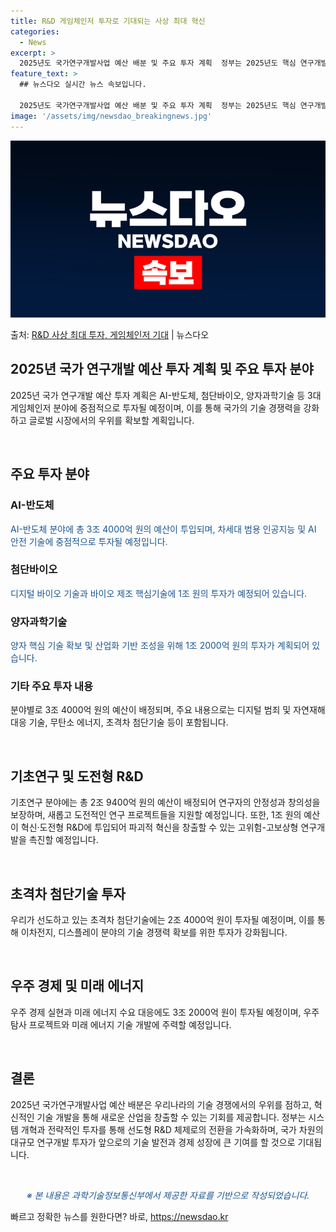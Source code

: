 ```yaml
---
title: R&D 게임체인저 투자로 기대되는 사상 최대 혁신
categories:
  - News
excerpt: >
  2025년도 국가연구개발사업 예산 배분 및 주요 투자 계획  정부는 2025년도 핵심 연구개발(R&D) 과제…
feature_text: >
  ## 뉴스다오 실시간 뉴스 속보입니다.

  2025년도 국가연구개발사업 예산 배분 및 주요 투자 계획  정부는 2025년도 핵심 연구개발(R&D) 과제…
image: '/assets/img/newsdao_breakingnews.jpg'
---
```


![뉴스다오 속보](/assets/img/newsdao_breakingnews.jpg)

<p>출처: <a href="https://newsdao.kr/4479" rel="dofollow">R&D 사상 최대 투자, 게임체인저 기대</a> | 뉴스다오</p>

<h2 data-ke-size="size26">2025년 국가 연구개발 예산 투자 계획 및 주요 투자 분야</h2>

2025년 국가 연구개발 예산 투자 계획은 AI-반도체, 첨단바이오, 양자과학기술 등 3대 게임체인저 분야에 중점적으로 투자될 예정이며, 이를 통해 국가의 기술 경쟁력을 강화하고 글로벌 시장에서의 우위를 확보할 계획입니다.

<p data-ke-size="size16">&nbsp;</p>

<h2 data-ke-size="size24">주요 투자 분야</h2>

<h3><b>AI-반도체</b></h3>
<span style="color: #1a5490;">AI-반도체 분야에 총 3조 4000억 원의 예산이 투입되며, 차세대 범용 인공지능 및 AI 안전 기술에 중점적으로 투자될 예정입니다.</span>

<h3><b>첨단바이오</b></h3>
<span style="color: #1a5490;">디지털 바이오 기술과 바이오 제조 핵심기술에 1조 원의 투자가 예정되어 있습니다.</span>

<h3><b>양자과학기술</b></h3>
<span style="color: #1a5490;">양자 핵심 기술 확보 및 산업화 기반 조성을 위해 1조 2000억 원의 투자가 계획되어 있습니다.</span>

<h3><b>기타 주요 투자 내용</b></h3>
분야별로 3조 4000억 원의 예산이 배정되며, 주요 내용으로는 디지털 범죄 및 자연재해 대응 기술, 무탄소 에너지, 초격차 첨단기술 등이 포함됩니다.

<p data-ke-size="size16">&nbsp;</p>

<h2 data-ke-size="size24">기초연구 및 도전형 R&D</h2>

기초연구 분야에는 총 2조 9400억 원의 예산이 배정되어 연구자의 안정성과 창의성을 보장하며, 새롭고 도전적인 연구 프로젝트들을 지원할 예정입니다. 또한, 1조 원의 예산이 혁신·도전형 R&D에 투입되어 파괴적 혁신을 창출할 수 있는 고위험-고보상형 연구개발을 촉진할 예정입니다.

<p data-ke-size="size16">&nbsp;</p>

<h2 data-ke-size="size24">초격차 첨단기술 투자</h2>

우리가 선도하고 있는 초격차 첨단기술에는 2조 4000억 원이 투자될 예정이며, 이를 통해 이차전지, 디스플레이 분야의 기술 경쟁력 확보를 위한 투자가 강화됩니다.

<p data-ke-size="size16">&nbsp;</p>

<h2 data-ke-size="size24">우주 경제 및 미래 에너지</h2>

우주 경제 실현과 미래 에너지 수요 대응에도 3조 2000억 원이 투자될 예정이며, 우주탐사 프로젝트와 미래 에너지 기술 개발에 주력할 예정입니다.

<p data-ke-size="size16">&nbsp;</p>

<h2 data-ke-size="size24">결론</h2>

2025년 국가연구개발사업 예산 배분은 우리나라의 기술 경쟁에서의 우위를 점하고, 혁신적인 기술 개발을 통해 새로운 산업을 창출할 수 있는 기회를 제공합니다. 정부는 시스템 개혁과 전략적인 투자를 통해 선도형 R&D 체제로의 전환을 가속화하며, 국가 차원의 대규모 연구개발 투자가 앞으로의 기술 발전과 경제 성장에 큰 기여를 할 것으로 기대됩니다.

<p data-ke-size="size16">&nbsp;</p>

<p style="text-align: center; color: #1a5490;"><i>※ 본 내용은 과학기술정보통신부에서 제공한 자료를 기반으로 작성되었습니다.</i></p> 

빠르고 정확한 뉴스를 원한다면? 바로, <a href="https://newsdao.kr" rel="dofollow">https://newsdao.kr</a>


    
